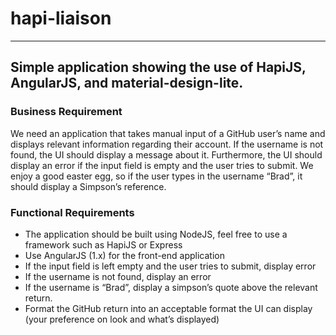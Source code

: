 # hapi-liaison
----

## Simple application showing the use of HapiJS, AngularJS, and material-design-lite.

### Business Requirement

We need an application that takes manual input of a GitHub user’s name and displays relevant
information regarding their account. If the username is not found, the UI should display a
message about it. Furthermore, the UI should display an error if the input field is empty and the
user tries to submit. We enjoy a good easter egg, so if the user types in the username “Brad”, it
should display a Simpson’s reference.

### Functional Requirements
- The application should be built using NodeJS, feel free to use a framework such as HapiJS or Express
- Use AngularJS (1.x) for the front-end application
- If the input field is left empty and the user tries to submit, display error
- If the username is not found, display an error
- If the username is “Brad”, display a simpson’s quote above the relevant return.
- Format the GitHub return into an acceptable format the UI can display (your preference on look and what’s displayed)
